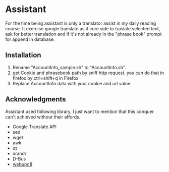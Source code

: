 # Assistant
For the time being assistant is only a translator assist in my daily reading course.
It exercise google translate as it core side to traslate selected text, ask for better translation and if it's not already in the "phrase book" prompt for append in database.

## Installation
1. Rename "AccountInfo_sample.sh" to "AccountInfo.sh".
2. get Cookie and phrasebook path by sniff http request. you can do that in firefox by ctrl+shift+q in Firefox
3. Replace AccountInfo data with your cookie and url value.


## Acknowledgments
Assistant used following library, I just want to mention that this conquer can't achieved without their affords.
- Google Translate API
- sed
- wget
- awk
- qt
- xrandr
- D-Bus
- [webupd8](http://www.webupd8.org/2016/03/translate-any-text-you-select-on-your.html)

